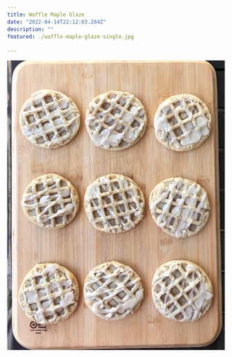 ```yaml
---
title: Waffle Maple Glaze
date: "2022-04-14T22:12:03.284Z"
description: ""
featured: ./waffle-maple-glaze-single.jpg

---
```


![Look at all of those Waffle Maple Glaze cookies!](./waffle-maple-glaze-plate.jpg)